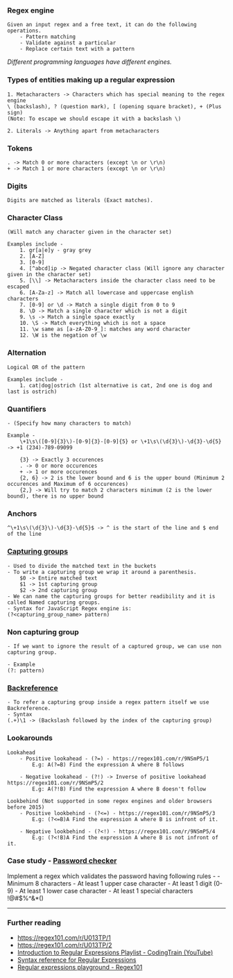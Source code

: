 ### **Regex engine**
    Given an input regex and a free text, it can do the following operations.
        - Pattern matching
        - Validate against a particular
        - Replace certain text with a pattern

*Different programming languages have different engines.*

### **Types of entities making up a regular expression**
    1. Metacharacters -> Characters which has special meaning to the regex engine
    \ (backslash), ? (question mark), [ (opening square bracket), + (Plus sign)
    (Note: To escape we should escape it with a backslash \)

    2. Literals -> Anything apart from metacharacters


### **Tokens**
    . -> Match 0 or more characters (except \n or \r\n)
    + -> Match 1 or more characters (except \n or \r\n)

### **Digits**
    Digits are matched as literals (Exact matches).

### **Character Class**
    (Will match any character given in the character set)

    Examples include -
        1. gr[a|e]y - gray grey
        2. [A-Z]
        3. [0-9]
        4. [^abcd]ip -> Negated character class (Will ignore any character given in the character set)
        5. [\\] -> Metacharacters inside the character class need to be escaped
        6. [A-Za-z] -> Match all lowercase and uppercase english characters
        7. [0-9] or \d -> Match a single digit from 0 to 9
        8. \D -> Match a single character which is not a digit
        9. \s -> Match a single space exactly
        10. \S -> Match everything which is not a space
        11. \w same as [a-zA-Z0-9_]: matches any word character
        12. \W is the negation of \w

### **Alternation**
    Logical OR of the pattern
    
    Examples include -
        1. cat|dog|ostrich (1st alternative is cat, 2nd one is dog and last is ostrich)

### **Quantifiers**
    - (Specify how many characters to match)
    
    Example -
        \+1\s\([0-9]{3}\)-[0-9]{3}-[0-9]{5} or \+1\s\(\d{3}\)-\d{3}-\d{5} -> +1 (234)-789-09099

        {3} -> Exactly 3 occurences
        . -> 0 or more occurences
        + -> 1 or more occurences
        {2, 6} -> 2 is the lower bound and 6 is the upper bound (Minimum 2 occurences and Maximum of 6 occurences)
        {2,} -> Will try to match 2 characters minimum (2 is the lower bound), there is no upper bound

### **Anchors**
    ^\+1\s\(\d{3}\)-\d{3}-\d{5}$ -> ^ is the start of the line and $ end of the line

### **[Capturing groups](https://regex101.com/r/vhVCFH/2)**
    - Used to divide the matched text in the buckets
    - To write a capturing group we wrap it around a parenthesis.
        $0 -> Entire matched text
        $1 -> 1st capturing group
        $2 -> 2nd capturing group
    - We can name the capturing groups for better readibility and it is called Named capturing groups.
    - Syntax for JavaScript Regex engine is:
    (?<capturing_group_name> pattern)

### **Non capturing group**
    - If we want to ignore the result of a captured group, we can use non capturing group.
    
    - Example
    (?: pattern)

### **[Backreference](https://regex101.com/r/hnWqtj/1)**
    - To refer a capturing group inside a regex pattern itself we use Backreference.
    - Syntax
    (.+)\1 -> (Backslash followed by the index of the capturing group)

### **Lookarounds**
    Lookahead
        - Positive lookahead - (?=) - https://regex101.com/r/9NSmP5/1
            E.g: A(?=B) Find the expression A where B follows

        - Negative lookahead - (?!) -> Inverse of positive lookahead https://regex101.com/r/9NSmP5/2
            E.g: A(?!B) Find the expression A where B doesn't follow

    Lookbehind (Not supported in some regex engines and older browsers before 2015)
        - Positive lookbehind - (?<=) - https://regex101.com/r/9NSmP5/3
            E.g: (?<=B)A Find the expression A where B is infront of it.
        
        - Negative lookbehind - (?<!) - https://regex101.com/r/9NSmP5/4
            E.g: (?<!B)A Find the expression A where B is not infront of it.


### **Case study - [Password checker](https://regex101.com/r/HE5VMs/1)**

Implement a regex which validates the password having following rules -
    - Minimum 8 characters
    - At least 1 upper case character
    - At least 1 digit (0-9)
    - At least 1 lower case character
    - At least 1 special characters !@#$%^&*()

<hr />

### **Further reading**
- https://regex101.com/r/U013TP/1
- https://regex101.com/r/U013TP/2
- [Introduction to Regular Expressions Playlist - CodingTrain (YouTube)](https://www.youtube.com/playlist?list=PLRqwX-V7Uu6YEypLuls7iidwHMdCM6o2w)
- [Syntax reference for Regular Expressions](https://www.regular-expressions.info/)
- [Regular expressions playground - Regex101](https://www.google.com/url?sa=t&rct=j&q=&esrc=s&source=web&cd=&cad=rja&uact=8&ved=2ahUKEwjQ_O7xoNH5AhW-pVYBHZiPC10QFnoECBoQAQ&url=https%3A%2F%2Fregex101.com%2F&usg=AOvVaw1wPBb2RAUNZnSKA8_YMkFY)